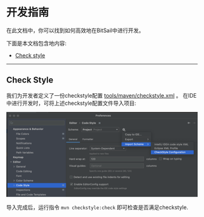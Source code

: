# 开发指南


在此文档中，你可以找到如何高效地在BitSail中进行开发。

下面是本文档包含地内容:
- [Check style](#jump_check_style)

-----

## Check Style

我们为开发者定义了一份checkstyle配置 [tools/maven/checkstyle.xml](https://github.com/bytedance/bitsail/blob/master/tools/maven/checkstyle.xml) 。
在IDE中进行开发时，可将上述checkstyle配置文件导入项目:

![](images/set_checkstyle.png)

导入完成后，运行指令 `mvn checkstyle:check` 即可检查是否满足checkstyle.

